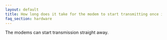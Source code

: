 ```yaml
---
layout: default
title: How long does it take for the modem to start transmitting once in the water? 
faq_section: hardware
---
```


The modems can start transmission straight away.



